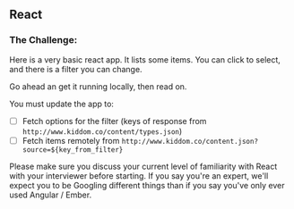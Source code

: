 ## React

### The Challenge: 

Here is a very basic react app. It lists some items. You can click to select, and there is a filter you can change. 

Go ahead an get it running locally, then read on.

You must update the app to:
- [ ] Fetch options for the filter (keys of response from `http://www.kiddom.co/content/types.json`)
- [ ] Fetch items remotely from `http://www.kiddom.co/content.json?source=${key_from_filter}`

Please make sure you discuss your current level of familiarity with React with your interviewer before starting. If you say you're an expert, we'll expect you to be Googling different things than if you say you've only ever used Angular / Ember. 
